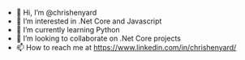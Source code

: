 - 👋 Hi, I’m @chrishenyard
- 👀 I’m interested in .Net Core and Javascript
- 🌱 I’m currently learning Python
- 💞️ I’m looking to collaborate on .Net Core projects
- 📫 How to reach me at https://www.linkedin.com/in/chrishenyard/

<!---
chrishenyard/chrishenyard is a ✨ special ✨ repository because its `README.md` (this file) appears on your GitHub profile.
You can click the Preview link to take a look at your changes.
--->
